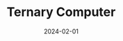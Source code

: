 ---
layout: page
title: Ternary Computer
description: Designing a three value logic computer
img: assets/img/7.jpg
redirect: /blog/category/ternary-computer/
category: fun
date: "2024-02-01"
---